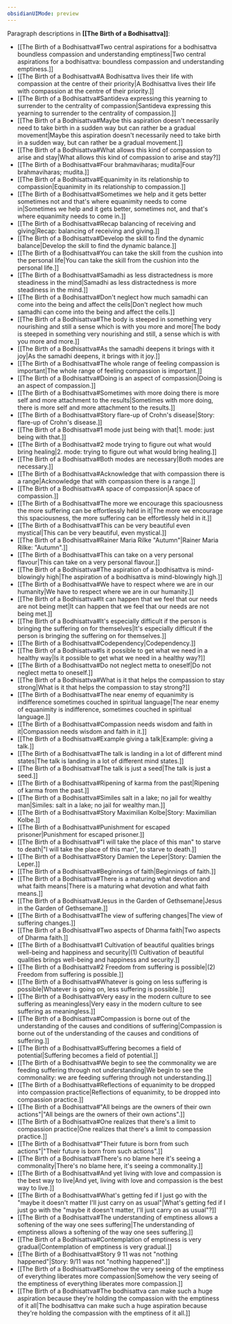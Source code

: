 ```yaml
---
obsidianUIMode: preview
---
```

Paragraph descriptions in **[[The Birth of a Bodhisattva]]**:
- [[The Birth of a Bodhisattva#Two central aspirations for a bodhisattva boundless compassion and understanding emptiness|Two central aspirations for a bodhisattva: boundless compassion and understanding emptiness.]]
- [[The Birth of a Bodhisattva#A Bodhisattva lives their life with compassion at the centre of their priority|A Bodhisattva lives their life with compassion at the centre of their priority.]]
- [[The Birth of a Bodhisattva#Santideva expressing this yearning to surrender to the centrality of compassion|Santideva expressing this yearning to surrender to the centrality of compassion.]]
- [[The Birth of a Bodhisattva#Maybe this aspiration doesn't necessarily need to take birth in a sudden way but can rather be a gradual movement|Maybe this aspiration doesn't necessarily need to take birth in a sudden way, but can rather be a gradual movement.]]
- [[The Birth of a Bodhisattva#What allows this kind of compassion to arise and stay|What allows this kind of compassion to arise and stay?]]
- [[The Birth of a Bodhisattva#Four brahmaviharas; mudita|Four brahmaviharas; mudita.]]
- [[The Birth of a Bodhisattva#Equanimity in its relationship to compassion|Equanimity in its relationship to compassion.]]
- [[The Birth of a Bodhisattva#Sometimes we help and it gets better sometimes not and that's where equanimity needs to come in|Sometimes we help and it gets better, sometimes not, and that's where equanimity needs to come in.]]
- [[The Birth of a Bodhisattva#Recap balancing of receiving and giving|Recap: balancing of receiving and giving.]]
- [[The Birth of a Bodhisattva#Develop the skill to find the dynamic balance|Develop the skill to find the dynamic balance.]]
- [[The Birth of a Bodhisattva#You can take the skill from the cushion into the personal life|You can take the skill from the cushion into the personal life.]]
- [[The Birth of a Bodhisattva#Samadhi as less distractedness is more steadiness in the mind|Samadhi as less distractedness is more steadiness in the mind.]]
- [[The Birth of a Bodhisattva#Don't neglect how much samadhi can come into the being and affect the cells|Don't neglect how much samadhi can come into the being and affect the cells.]]
- [[The Birth of a Bodhisattva#The body is steeped in something very nourishing and still a sense which is with you more and more|The body is steeped in something very nourishing and still, a sense which is with you more and more.]]
- [[The Birth of a Bodhisattva#As the samadhi deepens it brings with it joy|As the samadhi deepens, it brings with it joy.]]
- [[The Birth of a Bodhisattva#The whole range of feeling compassion is important|The whole range of feeling compassion is important.]]
- [[The Birth of a Bodhisattva#Doing is an aspect of compassion|Doing is an aspect of compassion.]]
- [[The Birth of a Bodhisattva#Sometimes with more doing there is more self and more attachment to the results|Sometimes with more doing, there is more self and more attachment to the results.]]
- [[The Birth of a Bodhisattva#Story flare-up of Crohn's disease|Story: flare-up of Crohn's disease.]]
- [[The Birth of a Bodhisattva#1 mode just being with that|1. mode: just being with that.]]
- [[The Birth of a Bodhisattva#2 mode trying to figure out what would bring healing|2. mode: trying to figure out what would bring healing.]]
- [[The Birth of a Bodhisattva#Both modes are necessary|Both modes are necessary.]]
- [[The Birth of a Bodhisattva#Acknowledge that with compassion there is a range|Acknowledge that with compassion there is a range.]]
- [[The Birth of a Bodhisattva#A space of compassion|A space of compassion.]]
- [[The Birth of a Bodhisattva#The more we encourage this spaciousness the more suffering can be effortlessly held in it|The more we encourage this spaciousness, the more suffering can be effortlessly held in it.]]
- [[The Birth of a Bodhisattva#This can be very beautiful even mystical|This can be very beautiful, even mystical.]]
- [[The Birth of a Bodhisattva#Rainer Maria Rilke "Autumn"|Rainer Maria Rilke: "Autumn".]]
- [[The Birth of a Bodhisattva#This can take on a very personal flavour|This can take on a very personal flavour.]]
- [[The Birth of a Bodhisattva#The aspiration of a bodhisattva is mind-blowingly high|The aspiration of a bodhisattva is mind-blowingly high.]]
- [[The Birth of a Bodhisattva#We have to respect where we are in our humanity|We have to respect where we are in our humanity.]]
- [[The Birth of a Bodhisattva#It can happen that we feel that our needs are not being met|It can happen that we feel that our needs are not being met.]]
- [[The Birth of a Bodhisattva#It's especially difficult if the person is bringing the suffering on for themselves|It's especially difficult if the person is bringing the suffering on for themselves.]]
- [[The Birth of a Bodhisattva#Codependency|Codependency.]]
- [[The Birth of a Bodhisattva#Is it possible to get what we need in a healthy way|Is it possible to get what we need in a healthy way?]]
- [[The Birth of a Bodhisattva#Do not neglect metta to oneself|Do not neglect metta to oneself.]]
- [[The Birth of a Bodhisattva#What is it that helps the compassion to stay strong|What is it that helps the compassion to stay strong?]]
- [[The Birth of a Bodhisattva#The near enemy of equanimity is indifference sometimes couched in spiritual language|The near enemy of equanimity is indifference, sometimes couched in spiritual language.]]
- [[The Birth of a Bodhisattva#Compassion needs wisdom and faith in it|Compassion needs wisdom and faith in it.]]
- [[The Birth of a Bodhisattva#Example giving a talk|Example: giving a talk.]]
- [[The Birth of a Bodhisattva#The talk is landing in a lot of different mind states|The talk is landing in a lot of different mind states.]]
- [[The Birth of a Bodhisattva#The talk is just a seed|The talk is just a seed.]]
- [[The Birth of a Bodhisattva#Ripening of karma from the past|Ripening of karma from the past.]]
- [[The Birth of a Bodhisattva#Similes salt in a lake; no jail for wealthy man|Similes: salt in a lake; no jail for wealthy man.]]
- [[The Birth of a Bodhisattva#Story Maximilian Kolbe|Story: Maximilian Kolbe.]]
- [[The Birth of a Bodhisattva#Punishment for escaped prisoner|Punishment for escaped prisoner.]]
- [[The Birth of a Bodhisattva#"I will take the place of this man" to starve to death|"I will take the place of this man", to starve to death.]]
- [[The Birth of a Bodhisattva#Story Damien the Leper|Story: Damien the Leper.]]
- [[The Birth of a Bodhisattva#Beginnings of faith|Beginnings of faith.]]
- [[The Birth of a Bodhisattva#There is a maturing what devotion and what faith means|There is a maturing what devotion and what faith means.]]
- [[The Birth of a Bodhisattva#Jesus in the Garden of Gethsemane|Jesus in the Garden of Gethsemane.]]
- [[The Birth of a Bodhisattva#The view of suffering changes|The view of suffering changes.]]
- [[The Birth of a Bodhisattva#Two aspects of Dharma faith|Two aspects of Dharma faith.]]
- [[The Birth of a Bodhisattva#1 Cultivation of beautiful qualities brings well-being and happiness and security|(1) Cultivation of beautiful qualities brings well-being and happiness and security.]]
- [[The Birth of a Bodhisattva#2 Freedom from suffering is possible|(2) Freedom from suffering is possible.]]
- [[The Birth of a Bodhisattva#Whatever is going on less suffering is possible|Whatever is going on, less suffering is possible.]]
- [[The Birth of a Bodhisattva#Very easy in the modern culture to see suffering as meaningless|Very easy in the modern culture to see suffering as meaningless.]]
- [[The Birth of a Bodhisattva#Compassion is borne out of the understanding of the causes and conditions of suffering|Compassion is borne out of the understanding of the causes and conditions of suffering.]]
- [[The Birth of a Bodhisattva#Suffering becomes a field of potential|Suffering becomes a field of potential.]]
- [[The Birth of a Bodhisattva#We begin to see the commonality we are feeding suffering through not understanding|We begin to see the commonality: we are feeding suffering through not understanding.]]
- [[The Birth of a Bodhisattva#Reflections of equanimity to be dropped into compassion practice|Reflections of equanimity, to be dropped into compassion practice.]]
- [[The Birth of a Bodhisattva#"All beings are the owners of their own actions"|"All beings are the owners of their own actions".]]
- [[The Birth of a Bodhisattva#One realizes that there's a limit to compassion practice|One realizes that there's a limit to compassion practice.]]
- [[The Birth of a Bodhisattva#"Their future is born from such actions"|"Their future is born from such actions".]]
- [[The Birth of a Bodhisattva#There's no blame here it's seeing a commonality|There's no blame here, it's seeing a commonality.]]
- [[The Birth of a Bodhisattva#And yet living with love and compassion is the best way to live|And yet, living with love and compassion is the best way to live.]]
- [[The Birth of a Bodhisattva#What's getting fed if I just go with the "maybe it doesn't matter I'll just carry on as usual"|What's getting fed if I just go with the "maybe it doesn't matter, I'll just carry on as usual"?]]
- [[The Birth of a Bodhisattva#The understanding of emptiness allows a softening of the way one sees suffering|The understanding of emptiness allows a softening of the way one sees suffering.]]
- [[The Birth of a Bodhisattva#Contemplation of emptiness is very gradual|Contemplation of emptiness is very gradual.]]
- [[The Birth of a Bodhisattva#Story 9 11 was not "nothing happened"|Story: 9/11 was not "nothing happened".]]
- [[The Birth of a Bodhisattva#Somehow the very seeing of the emptiness of everything liberates more compassion|Somehow the very seeing of the emptiness of everything liberates more compassion.]]
- [[The Birth of a Bodhisattva#The bodhisattva can make such a huge aspiration because they're holding the compassion with the emptiness of it all|The bodhisattva can make such a huge aspiration because they're holding the compassion with the emptiness of it all.]]
